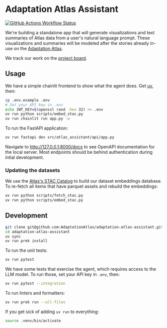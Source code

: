 # Adaptation Atlas Assistant

[![GitHub Actions Workflow Status](https://img.shields.io/github/actions/workflow/status/AdaptationAtlas/adaptation-atlas-assistant/ci.yaml?style=for-the-badge)](https://github.com/AdaptationAtlas/adaptation-atlas-assistant/actions/workflows/ci.yaml)

We're building a standalone app that will generate visualizations and text summaries of Atlas data from a user's natural language prompt.
These visualizations and summaries will be modeled after the stories already in-use on the [Adaptation Atlas](https://adaptationatlas.cgiar.org/).

We track our work on the [project board](https://github.com/orgs/developmentseed/projects/158).

## Usage

We have a simple chainlit frontend to show what the agent does.
Get [uv](https://docs.astral.sh/uv/getting-started/installation/), then:

```sh
cp .env.example .env
# Set your API key in .env
echo JWT_KEY=$(openssl rand -hex 32) >> .env
uv run python scripts/embed_stac.py
uv run chainlit run app.py -w
```

To run the FastAPI application:

```sh
uv run fastapi dev src/atlas_assistant/api/app.py
```

Navigate to http://127.0.0.1:8000/docs to see OpenAPI documentation for the local server.
Most endpoints should be behind authentication during intial development.

### Updating the datasets

We use the [Atlas's STAC Catalog](https://digital-atlas.s3.amazonaws.com/stac/public_stac/catalog.json) to build our dataset embeddings database.
To re-fetch all items that have parquet assets and rebuild the embeddings:

```sh
uv run python scripts/fetch_stac.py
uv run python scripts/embed_stac.py
```

## Development

```sh
git clone git@github.com:AdaptationAtlas/adaptation-atlas-assistant.git
cd adaptation-atlas-assistant
uv sync
uv run prek install
```

To run the unit tests:

```sh
uv run pytest
```

We have some tests that exercise the agent, which requires access to the LLM model.
To run those, set your API key in `.env`, then:

```sh
uv run pytest --integration
```

To run linters and formatters:

```sh
uv run prek run --all-files
```

If you get sick of adding `uv run` to everything:

```sh
source .venv/bin/activate
```
